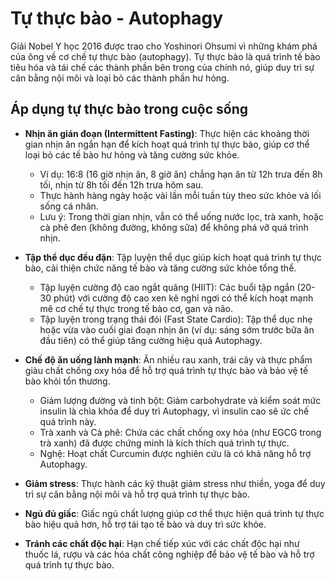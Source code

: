 # Tự thực bào - Autophagy

Giải Nobel Y học 2016 được trao cho Yoshinori Ohsumi vì những khám phá của ông về cơ chế tự thực bào (autophagy). Tự thực bào là quá trình tế bào tiêu hóa và tái chế các thành phần bên trong của chính nó, giúp duy trì sự cân bằng nội môi và loại bỏ các thành phần hư hỏng.

## Áp dụng tự thực bào trong cuộc sống

- **Nhịn ăn gián đoạn (Intermittent Fasting)**: Thực hiện các khoảng thời gian nhịn ăn ngắn hạn để kích hoạt quá trình tự thực bào, giúp cơ thể loại bỏ các tế bào hư hỏng và tăng cường sức khỏe.
  - Ví dụ: 16:8 (16 giờ nhịn ăn, 8 giờ ăn) chẳng hạn ăn từ 12h trưa đến 8h tối, nhịn từ 8h tối đến 12h trưa hôm sau.
  - Thực hành hàng ngày hoặc vài lần mỗi tuần tùy theo sức khỏe và lối sống cá nhân.
  - Lưu ý: Trong thời gian nhịn, vẫn có thể uống nước lọc, trà xanh, hoặc cà phê đen (không đường, không sữa) để không phá vỡ quá trình nhịn.
- **Tập thể dục đều đặn**: Tập luyện thể dục giúp kích hoạt quá trình tự thực bào, cải thiện chức năng tế bào và tăng cường sức khỏe tổng thể.
  - Tập luyện cường độ cao ngắt quãng (HIIT): Các buổi tập ngắn (20-30 phút) với cường độ cao xen kẽ nghỉ ngơi có thể kích hoạt mạnh mẽ cơ chế tự thực trong tế bào cơ, gan và não.
  - Tập luyện trong trạng thái đói (Fast State Cardio): Tập thể dục nhẹ hoặc vừa vào cuối giai đoạn nhịn ăn (ví dụ: sáng sớm trước bữa ăn đầu tiên) có thể giúp tăng cường hiệu quả Autophagy.
- **Chế độ ăn uống lành mạnh**: Ăn nhiều rau xanh, trái cây và thực phẩm giàu chất chống oxy hóa để hỗ trợ quá trình tự thực bào và bảo vệ tế bào khỏi tổn thương.
  - Giảm lượng đường và tinh bột: Giảm carbohydrate và kiểm soát mức insulin là chìa khóa để duy trì Autophagy, vì insulin cao sẽ ức chế quá trình này.
  - Trà xanh và Cà phê: Chứa các chất chống oxy hóa (như EGCG trong trà xanh) đã được chứng minh là kích thích quá trình tự thực.
  - Nghệ: Hoạt chất Curcumin được nghiên cứu là có khả năng hỗ trợ Autophagy.

- **Giảm stress**: Thực hành các kỹ thuật giảm stress như thiền, yoga để duy trì sự cân bằng nội môi và hỗ trợ quá trình tự thực bào.
- **Ngủ đủ giấc**: Giấc ngủ chất lượng giúp cơ thể thực hiện quá trình tự thực bào hiệu quả hơn, hỗ trợ tái tạo tế bào và duy trì sức khỏe.
- **Tránh các chất độc hại**: Hạn chế tiếp xúc với các chất độc hại như thuốc lá, rượu và các hóa chất công nghiệp để bảo vệ tế bào và hỗ trợ quá trình tự thực bào.
